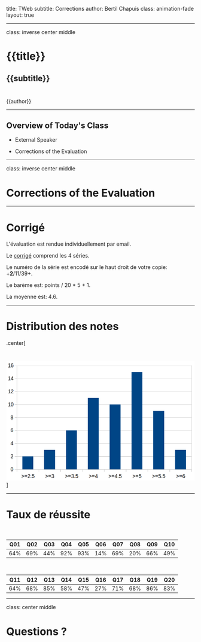 title: TWeb
subtitle: <i class="fab fa-js"></i> Corrections
author: Bertil Chapuis
class: animation-fade
layout: true

<!-- This slide will serve as the base layout for all your slides -->

---

class: inverse center middle

# {{title}}

## {{subtitle}}

<p style="margin-top: 40px">{{author}}</p>

---

## <i class="fas fa-tasks"></i> Overview of Today's Class

- External Speaker

- Corrections of the Evaluation

---

class: inverse center middle

# <i class="far fa-edit"></i> Corrections of the Evaluation

---

# <i class="far fa-edit"></i> Corrigé

L'évaluation est rendue individuellement par email.

Le [corrigé](/pdf/1-corrige-evaluation.pdf) comprend les 4 séries.

Le numéro de la série est encodé sur le haut droit de votre copie: +**2**/11/39+.

Le barème est: points / 20 * 5 + 1.

La moyenne est: 4.6.

---

# <i class="far fa-edit"></i> Distribution des notes

.center[
    <img src="/images/1-evaluation-distribution.png" alt="Evaluation" style="width: 600px; margin-top: 40px;" />
]

---

# <i class="far fa-edit"></i> Taux de réussite

&nbsp;

| Q01 | Q02 | Q03 | Q04 | Q05 | Q06 | Q07 | Q08 | Q09 | Q10 |
|-----|-----|-----|-----|-----|-----|-----|-----|-----|-----|
| 64% | 69% | 44% | 92% | 93% | 14% | 69% | 20% | 66% | 49% |

&nbsp;

| Q11 | Q12 | Q13 | Q14 | Q15 | Q16 | Q17 | Q18 | Q19 | Q20 |
|-----|-----|-----|-----|-----|-----|-----|-----|-----|-----|
| 64% | 68% | 85% | 58% | 47% | 27% | 71% | 68% | 86% | 83% |

---

class: center middle

# <i class="fas fa-hand-paper"></i> Questions ?

